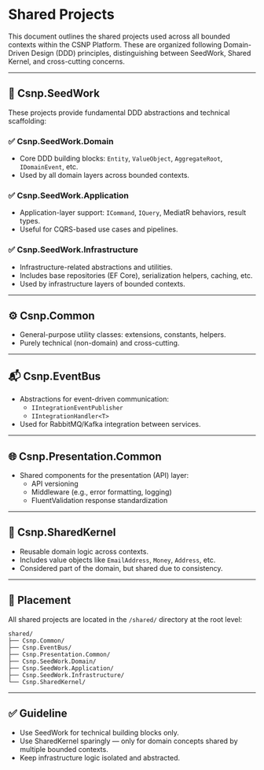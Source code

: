 # Shared Projects

This document outlines the shared projects used across all bounded contexts within the CSNP Platform. These are organized following Domain-Driven Design (DDD) principles, distinguishing between SeedWork, Shared Kernel, and cross-cutting concerns.

---

## 🧱 Csnp.SeedWork

These projects provide fundamental DDD abstractions and technical scaffolding:

### ✅ Csnp.SeedWork.Domain
- Core DDD building blocks: `Entity`, `ValueObject`, `AggregateRoot`, `IDomainEvent`, etc.
- Used by all domain layers across bounded contexts.

### ✅ Csnp.SeedWork.Application
- Application-layer support: `ICommand`, `IQuery`, MediatR behaviors, result types.
- Useful for CQRS-based use cases and pipelines.

### ✅ Csnp.SeedWork.Infrastructure
- Infrastructure-related abstractions and utilities.
- Includes base repositories (EF Core), serialization helpers, caching, etc.
- Used by infrastructure layers of bounded contexts.

---

## ⚙️ Csnp.Common
- General-purpose utility classes: extensions, constants, helpers.
- Purely technical (non-domain) and cross-cutting.

---

## 📬 Csnp.EventBus
- Abstractions for event-driven communication:
  - `IIntegrationEventPublisher`
  - `IIntegrationHandler<T>`
- Used for RabbitMQ/Kafka integration between services.

---

## 🌐 Csnp.Presentation.Common
- Shared components for the presentation (API) layer:
  - API versioning
  - Middleware (e.g., error formatting, logging)
  - FluentValidation response standardization

---

## 🧩 Csnp.SharedKernel
- Reusable domain logic across contexts.
- Includes value objects like `EmailAddress`, `Money`, `Address`, etc.
- Considered part of the domain, but shared due to consistency.

---

## 📁 Placement
All shared projects are located in the `/shared/` directory at the root level:

```
shared/
├── Csnp.Common/
├── Csnp.EventBus/
├── Csnp.Presentation.Common/
├── Csnp.SeedWork.Domain/
├── Csnp.SeedWork.Application/
├── Csnp.SeedWork.Infrastructure/
└── Csnp.SharedKernel/
```

---

## ✅ Guideline
- Use SeedWork for technical building blocks only.
- Use SharedKernel sparingly — only for domain concepts shared by multiple bounded contexts.
- Keep infrastructure logic isolated and abstracted.
